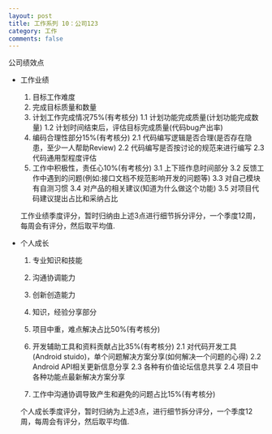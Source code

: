 ```yaml
---
layout: post
title: 工作系列 10：公司123
category: 工作
comments: false
---
```

 
公司绩效点

* 工作业绩
	1. 目标工作难度
	2. 完成目标质量和数量
	 1. 计划工作完成情况75%(有考核分)
	   1.1 计划功能完成质量(计划功能完成数量)
	   1.2 计划时间结束后，评估目标完成质量(代码bug产出率)
	 2. 编码合理性部分15%(有考核分)
	   2.1 代码编写逻辑是否合理(是否存在隐患，至少一人帮助Review)
	   2.2 代码编写是否按讨论的规范来进行编写
	   2.3 代码通用型程度评估
	 3. 工作中积极性，责任心10%(有考核分)
	   3.1 上下班作息时间部分
	   3.2 反馈工作中遇到的问题(例如:接口文档不规范影响开发的问题等)
	   3.3 对自己模块有自测习惯
	   3.4 对产品的相关建议(知道为什么做这个功能)
	   3.5 对项目代码建议提出占比和采纳占比
	 
	 工作业绩季度评分，暂时归纳由上述3点进行细节拆分评分，一个季度12周，每周会有评分，然后取平均值.

* 个人成长
    1. 专业知识和技能
	 2. 沟通协调能力
	 3. 创新创造能力
	 4. 知识，经验分享部分
	 	 
	 5. 项目中重，难点解决占比50%(有考核分)
	 
	 6. 开发辅助工具和资料贡献占比35%(有考核分)
	 	2.1 对代码开发工具(Android stuido)，单个问题解决方案分享(如何解决一个问题的心得)
	 	2.2 Android API相关更新信息分享
	 	2.3 各种有价值论坛信息共享
	 	2.4 项目中各种功能点最新解决方案分享
	 	
	 7. 工作中沟通协调导致产生和避免的问题占比15%(有考核分)
	 
	 个人成长季度评分，暂时归纳为上述3点，进行细节拆分评分，一个季度12周，每周会有评分，然后取平均值.
 

